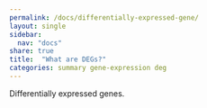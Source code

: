 ```yaml
---
permalink: /docs/differentially-expressed-gene/
layout: single
sidebar:
  nav: "docs"
share: true
title:  "What are DEGs?"
categories: summary gene-expression deg
---
```

Differentially expressed genes.
